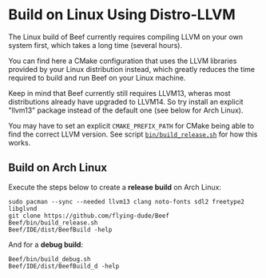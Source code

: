 # Build on Linux Using Distro-LLVM

The Linux build of Beef currently requires compiling LLVM on your own system first,
which takes a long time (several hours).

You can find here a CMake configuration that uses the LLVM libraries provided by your Linux distribution instead,
which greatly reduces the time required to build and run Beef on your Linux machine.

Keep in mind that Beef currently still requires LLVM13, wheras most distributions already have upgraded to LLVM14.
So try install an explicit "llvm13" package instead of the default one (see below for Arch Linux).

You may have to set an explicit `CMAKE_PREFIX_PATH` for CMake being able to find the correct LLVM version.
See script
[`bin/build_release.sh`](https://github.com/flying-dude/Beef/blob/6bc5902b3aa67118293442ca0f4173483d40d51a/bin/build_release.sh#L32)
for how this works.

## Build on Arch Linux

Execute the steps below to create a **release build** on Arch Linux:

```
sudo pacman --sync --needed llvm13 clang noto-fonts sdl2 freetype2 libglvnd
git clone https://github.com/flying-dude/Beef
Beef/bin/build_release.sh
Beef/IDE/dist/BeefBuild -help
```

And for a **debug build**:

```
Beef/bin/build_debug.sh
Beef/IDE/dist/BeefBuild_d -help
```
